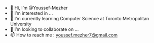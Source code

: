 - 👋 Hi, I’m @Youssef-Mezher
- 👀 I’m interested in ...
- 🌱 I’m currently learning Computer Science at Toronto Metropolitan University
- 💞️ I’m looking to collaborate on ...
- 📫 How to reach me : youssef.mezher7@gmail.com

<!---
Youssef-Mezher/Youssef-Mezher is a ✨ special ✨ repository because its `README.md` (this file) appears on your GitHub profile.
You can click the Preview link to take a look at your changes.
--->
